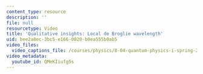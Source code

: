 ```yaml
---
content_type: resource
description: ''
file: null
resourcetype: Video
title: 'Qualitative insights: Local de Broglie wavelength'
uid: bee2a8ec-3bc5-e166-0020-b0ea555b0ab5
video_files:
  video_captions_file: /courses/physics/8-04-quantum-physics-i-spring-2016/video-lectures/part-2/qualitative-insights-local-de-broglie-wavelength/QMeKIiufg5s.vtt
video_metadata:
  youtube_id: QMeKIiufg5s
---
```

